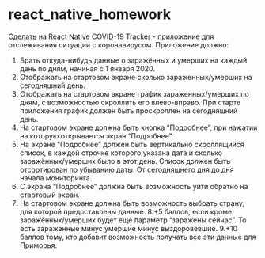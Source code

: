 # react_native_homework
Сделать на React Native COVID-19 Tracker - приложение для отслеживания ситуации с коронавирусом. Приложение должно:
  1. Брать откуда-нибудь данные о заражённых и умерших на каждый день по дням, начиная с 1 января 2020.
  2. Отображать на стартовом экране сколько зараженных/умерших на сегодняшний день.
  3. Отображать на стартовом экране график зараженных/умерших по дням, с возможностью скроллить его влево-вправо. При старте приложения график должен быть проскроллен на сегодняшний день.
  4. На стартовом экране должна быть кнопка “Подробнее”, при нажатии на которую открывается экран “Подробнее”.
  5. На экране “Подробнее” должен быть вертикально скроллящийся список, в каждой строчке которого указана дата и сколько заражённых/умерших было в этот день. Список должен быть отсортирован по убыванию даты. От сегодняшнего дня до дня начала мониторинга.
  6. С экрана “Подробнее” должна быть возможность уйти обратно на стартовый экран.
  7. На стартовом экране должна быть возможность выбрать страну, для которой предоставлены данные.
  8.+5 баллов, если кроме заражённых/умерших будет ещё параметр “заражены сейчас”. То есть зараженные минус умершие минус выздоровевшие.
  9.+10 баллов тому, кто добавит возможность получать все эти данные для Приморья.
